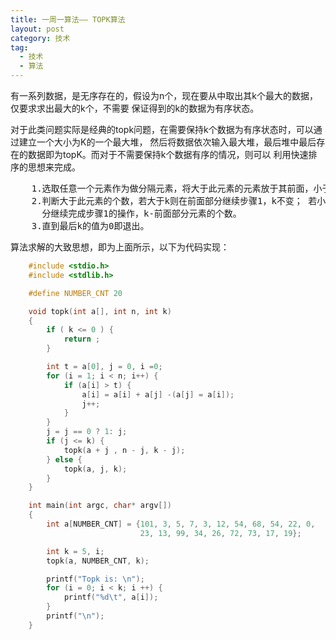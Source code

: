 ```yaml
---
title: 一周一算法—— TOPK算法
layout: post
category: 技术
tag:
  - 技术
  - 算法
---
```

    
有一系列数据，是无序存在的，假设为n个，现在要从中取出其k个最大的数据，仅要求求出最大的k个，不需要
保证得到的k的数据为有序状态。

对于此类问题实际是经典的topk问题，在需要保持k个数据为有序状态时，可以通过建立一个大小为K的一个最大堆，
然后将数据依次输入最大堆，最后堆中最后存在的数据即为topK。而对于不需要保持k个数据有序的情况，则可以
利用快速排序的思想来完成。
<pre>
    1.选取任意一个元素作为做分隔元素，将大于此元素的元素放于其前面，小于的放于后面。
    2.判断大于此元素的个数，若大于k则在前面部分继续步骤1，k不变； 若小于则在后面的部
      分继续完成步骤1的操作，k-前面部分元素的个数。
    3.直到最后k的值为0即退出。
</pre>
算法求解的大致思想，即为上面所示，以下为代码实现：

```c
    #include <stdio.h>
    #include <stdlib.h>

    #define NUMBER_CNT 20

    void topk(int a[], int n, int k) 
    {
        if ( k <= 0 ) {
            return ;
        }

        int t = a[0], j = 0, i =0;
        for (i = 1; i < n; i++) {
            if (a[i] > t) {
                a[i] = a[i] + a[j] -(a[j] = a[i]); 
                j++;
            }
        }
        j = j == 0 ? 1: j;
        if (j <= k) {
            topk(a + j , n - j, k - j);
        } else {
            topk(a, j, k);
        }
    }

    int main(int argc, char* argv[]) 
    {
        int a[NUMBER_CNT] = {101, 3, 5, 7, 3, 12, 54, 68, 54, 22, 0, 
                             23, 13, 99, 34, 26, 72, 73, 17, 19};

        int k = 5, i;
        topk(a, NUMBER_CNT, k);

        printf("Topk is: \n");
        for (i = 0; i < k; i ++) {
            printf("%d\t", a[i]);
        }
        printf("\n");
    }
```


